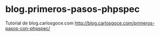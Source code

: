 blog.primeros-pasos-phpspec
===========================

Tutorial de blog.carlosgoce.com
http://blog.carlosgoce.com/primeros-pasos-con-phpspec/

